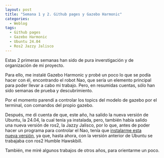 ```yaml
---
layout: post
title: "Semana 1 y 2. Github pages y Gazebo Harmonic"
categories:
  - Weblog
tags:
  - Github pages
  - Gazebo Harmonic
  - Ubuntu 24.04
  - Ros2 Jazzy Jalisco
---
```


Estas 2 primeras semanas han sido de pura inverstigación y de organización de mi proyecto.


Para ello, me instalé Gazebo Harmonic y probé un poco lo que se podía hacer con él, encontrando el robot Nao, que sería un elemento principal  
para poder llevar a cabo mi trabajo. Pero, en resumidas cuentas, sólo han sido semanas de prueba y descubrimiento.

Por el momento parendí a controlar los topics del modelo de gazebo por el terminal, con comandos del propio gazebo.

Después, me di cuenta de que, este año, ha salido la nueva versión de Ubuntu, la 24.04, la cual tenía ya instalada, pero, también había salido  
una nueva versión de ros2, la Jazzy Jalisco, por lo que, antes de poder hacer un programa para controlar el Nao, tenía que [instalarme esta  
nueva versión](https://docs.ros.org/en/jazzy/Installation/Ubuntu-Install-Debs.html), ya que, hasta ahora, con la versión anterior de Ubuntu se  
trabajaba con ros2 Humble Hawskbill.

También, me miré algunos trabajos de otros años, para orientarme un poco.
